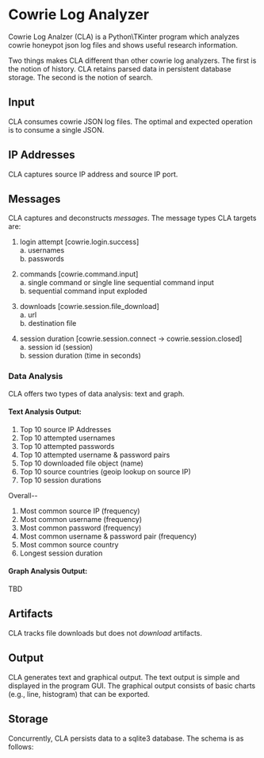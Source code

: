 # Cowrie Log Analyzer
Cowrie Log Analzer (CLA) is a Python\TKinter program which analyzes cowrie honeypot json log files and shows useful research information.

Two things makes CLA different than other cowrie log analyzers. The first is the notion of history. CLA retains parsed data in persistent database storage. The second is the notion of search. 

## Input
CLA consumes cowrie JSON log files. The optimal and expected operation is to consume a single JSON.

## IP Addresses
CLA captures source IP address and source IP port.   

## Messages
CLA captures and deconstructs *messages*. The message types CLA targets are:
   1. login attempt [cowrie.login.success]  
      a. usernames  
      b. passwords  
      
   2. commands [cowrie.command.input]  
      a. single command or single line sequential command input  
      b. sequential command input exploded
   
   3. downloads [cowrie.session.file_download]  
      a. url  
      b. destination file  
   
   4. session duration [cowrie.session.connect -> cowrie.session.closed]  
      a. session id (session)  
      b. session duration (time in seconds)
      
### Data Analysis
CLA offers two types of data analysis: text and graph.

#### Text Analysis Output:
1. Top 10 source IP Addresses
2. Top 10 attempted usernames
3. Top 10 attempted passwords
4. Top 10 attempted username & password pairs
5. Top 10 downloaded file object (name)
6. Top 10 source countries (geoip lookup on source IP)
7. Top 10 session durations

Overall--
1. Most common source IP (frequency)
2. Most common username (frequency)
3. Most common password (frequency)
4. Most common username & password pair (frequency)
5. Most common source country
6. Longest session duration

#### Graph Analysis Output:
TBD

## Artifacts
CLA tracks file downloads but does not *download* artifacts.

## Output
CLA generates text and graphical output. The text output is simple and displayed in the program GUI. The graphical output consists of basic charts (e.g., line, histogram) that can be exported.

## Storage
Concurrently, CLA persists data to a sqlite3 database. The schema is as follows:
